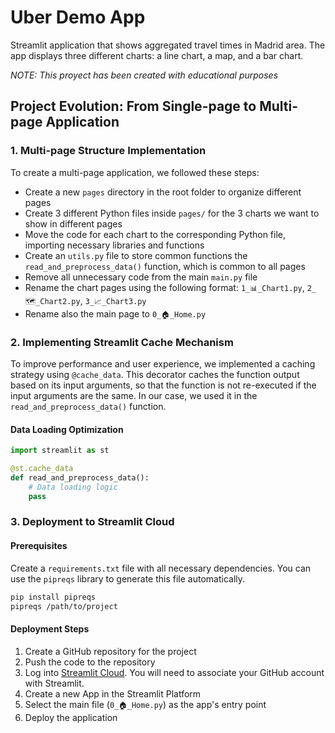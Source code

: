 # Uber Demo App
Streamlit application that shows aggregated travel times in Madrid area. The app displays three different charts: a line chart, a map, and a bar chart. 

*NOTE: This proyect has been created with educational purposes*

## Project Evolution: From Single-page to Multi-page Application

### 1. Multi-page Structure Implementation
To create a multi-page application, we followed these steps:
- Create a new `pages` directory in the root folder to organize different pages
- Create 3 different Python files inside `pages/` for the 3 charts we want to show in different pages
- Move the code for each chart to the corresponding Python file, importing necessary libraries and functions
- Create an `utils.py` file to store common functions the `read_and_preprocess_data()` function, which is common to all pages
- Remove all unnecessary code from the main `main.py` file
- Rename the chart pages using the following format: `1_📊_Chart1.py`, `2_🗺️_Chart2.py`, `3_📈_Chart3.py`
- Rename also the main page to `0_🏠_Home.py`

### 2. Implementing Streamlit Cache Mechanism
To improve performance and user experience, we implemented a caching strategy using `@cache_data`. This decorator caches the function output based on its input arguments, so that the function is not re-executed if the input arguments are the same. In our case, we used it in the `read_and_preprocess_data()` function.

#### Data Loading Optimization
```python
import streamlit as st

@st.cache_data
def read_and_preprocess_data():
    # Data loading logic
    pass
```

### 3. Deployment to Streamlit Cloud

#### Prerequisites
Create a `requirements.txt` file with all necessary dependencies. You can use the `pipreqs` library to generate this file automatically.
```bash
pip install pipreqs
pipreqs /path/to/project
```

#### Deployment Steps
1. Create a GitHub repository for the project
2. Push the code to the repository
3. Log into [Streamlit Cloud](https://share.streamlit.io/). You will need to associate your GitHub account with Streamlit.
5. Create a new App in the Streamlit Platform
6. Select the main file (`0_🏠_Home.py`) as the app's entry point
7. Deploy the application
